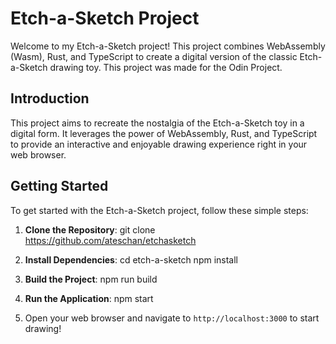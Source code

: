 # Etch-a-Sketch Project

Welcome to my Etch-a-Sketch project! This project combines WebAssembly (Wasm), Rust, and TypeScript to create a digital version of the classic Etch-a-Sketch drawing toy.
This project was made for the Odin Project.

## Introduction

This project aims to recreate the nostalgia of the Etch-a-Sketch toy in a digital form. It leverages the power of WebAssembly, Rust, and TypeScript to provide an interactive and enjoyable drawing experience right in your web browser.

## Getting Started

To get started with the Etch-a-Sketch project, follow these simple steps:

1. **Clone the Repository**:
git clone https://github.com/ateschan/etchasketch


2. **Install Dependencies**:
cd etch-a-sketch
npm install

3. **Build the Project**:
npm run build

4. **Run the Application**:
npm start

5. Open your web browser and navigate to `http://localhost:3000` to start drawing!
